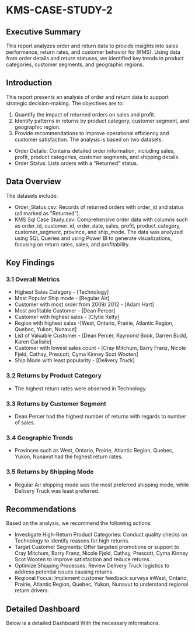 # KMS-CASE-STUDY-2

## Executive Summary
This report analyzes order and return data to provide insights into sales performance, return
rates, and customer behavior for [KMS]. Using data from order details and
return statuses, we identified key trends in product categories, customer segments, and
geographic regions.

## Introduction
This report presents an analysis of order and return data to support strategic
decision-making. The objectives are to:
1. Quantify the impact of returned orders on sales and profit.
2. Identify patterns in returns by product category, customer segment, and geographic
region.
3. Provide recommendations to improve operational efficiency and customer
satisfaction.
The analysis is based on two datasets:
- Order Details: Contains detailed order information, including sales, profit, product
categories, customer segments, and shipping details.
- Order Status: Lists orders with a "Returned" status.

## Data Overview
The datasets include:
- Order_Status.csv: Records of returned orders with order_id and status (all marked
as "Returned").
- KMS Sql Case Study.csv: Comprehensive order data with columns such as
order_id, customer_id, order_date, sales, profit, product_category,
customer_segment, province, and ship_mode.
The data was analyzed using SQL Queries and using Power BI to generate visualizations,
focusing on return rates, sales, and profitability.

## Key Findings
### 3.1 Overall Metrics
- Highest Sales Category - [Technology]
- Most Popular Ship mode - [Regular Air]
- Customer with most order from 2009/ 2012 - [Adam Hart]
- Most profitable Customer - [Dean Percer]
- Customer with highest sales - [Clytie Kelty]
- Region with highest sales -[West, Ontario, Prairie, Atlantic Region, Quebec, Yukon,
Nunavut]
- List of Valuable Customer - [Dean Percer, Raymond Book, Darren Budd, Karen
Carlisile]
- Customer with lowest sales count - [Cray Mitchum, Barry Franz, Nicole Fjeld,
Cathay, Prescott, Cyma Kinney Scot Wooten]
- Ship Mode with least popularity - [Delivery Truck]

### 3.2 Returns by Product Category
- The highest return rates were observed in Technology

### 3.3 Returns by Customer Segment
- Dean Percer had the highest number of returns with regards to number of sales.

### 3.4 Geographic Trends
- Provinces such as West, Ontario, Prairie, Atlantic Region, Quebec, Yukon, Nunavut
had the highest return rates.

### 3.5 Returns by Shipping Mode
- Regular Air shipping mode was the most preferred shipping mode, while Delivery
Truck was least preferred.

## Recommendations
Based on the analysis, we recommend the following actions:
- Investigate High-Return Product Categories: Conduct quality checks on
Technology to identify reasons for high returns.
- Target Customer Segments: Offer targeted promotions or support to Cray Mitchum,
Barry Franz, Nicole Fjeld, Cathay, Prescott, Cyma Kinney Scot Wooten to improve
satisfaction and reduce returns.
- Optimize Shipping Processes: Review Delivery Truck logistics to address potential
issues causing returns.
- Regional Focus: Implement customer feedback surveys inWest, Ontario, Prairie,
Atlantic Region, Quebec, Yukon, Nunavut to understand regional return drivers.

## Detailed Dashboard
Below is a detailed Dashboard With the necessary informations.
